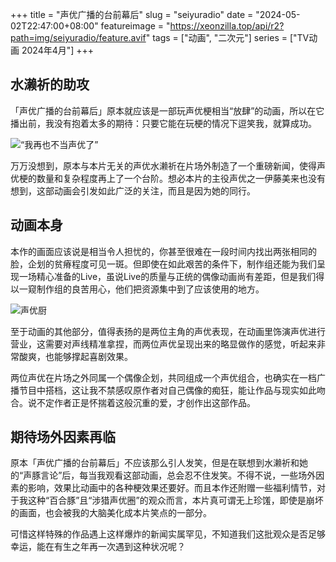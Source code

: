 +++
title = "声优广播的台前幕后"
slug = "seiyuradio"
date = "2024-05-02T22:47:00+08:00"
featureimage = "https://xeonzilla.top/api/r2?path=img/seiyuradio/feature.avif"
tags = ["动画", "二次元"]
series = ["TV动画 2024年4月"]
+++
## 水濑祈的助攻
「声优广播的台前幕后」原本就应该是一部玩声优梗相当“放肆”的动画，所以在它播出前，我没有抱着太多的期待：只要它能在玩梗的情况下逗笑我，就算成功。

![“我再也不当声优了”](https://xeonzilla.top/api/r2?path=img/seiyuradio/01.avif "“我再也不当声优了”")

万万没想到，原本与本片无关的声优水濑祈在片场外制造了一个重磅新闻，使得声优梗的数量和复杂程度再上了一个台阶。想必本片的主役声优之一伊藤美来也没有想到，这部动画会引发如此广泛的关注，而且是因为她的同行。

## 动画本身
本作的画面应该说是相当令人担忧的，你甚至很难在一段时间内找出两张相同的脸，企划的贫瘠程度可见一斑。但即使在如此艰苦的条件下，制作组还能为我们呈现一场精心准备的Live，虽说Live的质量与正统的偶像动画尚有差距，但是我们得以一窥制作组的良苦用心，他们把资源集中到了应该使用的地方。

![声优厨](https://xeonzilla.top/api/r2?path=img/seiyuradio/02.avif "声优厨")

至于动画的其他部分，值得表扬的是两位主角的声优表现，在动画里饰演声优进行营业，这需要对声线精准拿捏，而两位声优呈现出来的略显做作的感觉，听起来非常酸爽，也能够撑起喜剧效果。

两位声优在片场之外同属一个偶像企划，共同组成一个声优组合，也确实在一档广播节目中搭档，这让我不禁感叹原作者对自己偶像的痴狂，能让作品与现实如此吻合。说不定作者正是怀揣着这般沉重的爱，才创作出这部作品。

## 期待场外因素再临
原本「声优广播的台前幕后」不应该那么引人发笑，但是在联想到水濑祈和她的“声豚言论”后，每当我观看这部动画，总会忍不住发笑。不得不说，一些场外因素的影响，效果比动画中的各种梗效果还要好。而且本作还附赠一些福利情节，对于我这种“百合豚”且“涉猎声优圈”的观众而言，本片真可谓无上珍馐，即使是崩坏的画面，也会被我的大脑美化成本片笑点的一部分。

可惜这样特殊的作品遇上这样爆炸的新闻实属罕见，不知道我们这批观众是否足够幸运，能在有生之年再一次遇到这种状况呢？